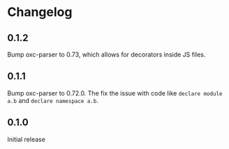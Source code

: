 # Changelog

## 0.1.2

Bump oxc-parser to 0.73, which allows for decorators inside JS files.

## 0.1.1

Bump oxc-parser to 0.72.0. The fix the issue with code like `declare module a.b` and `declare namespace a.b`.

## 0.1.0

Initial release
